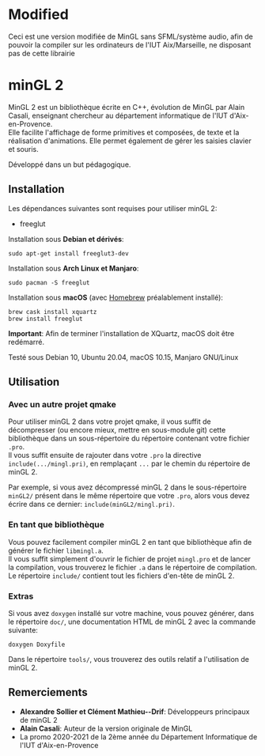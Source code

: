 # Modified
Ceci est une version modifiée de MinGL sans SFML/système audio, afin de pouvoir la compiler sur les ordinateurs de l'IUT Aix/Marseille, ne disposant pas de cette librairie

# minGL 2
MinGL 2 est un bibliothèque écrite en C++, évolution de MinGL par Alain Casali, enseignant chercheur au département informatique de l'IUT d'Aix-en-Provence.  
Elle facilite l'affichage de forme primitives et composées, de texte et la réalisation d'animations. Elle permet également de gérer les saisies clavier et souris.

Développé dans un but pédagogique.

## Installation
Les dépendances suivantes sont requises pour utiliser minGL 2: 
* freeglut

Installation sous **Debian et dérivés**:
```
sudo apt-get install freeglut3-dev
```

Installation sous **Arch Linux et Manjaro**: 
```
sudo pacman -S freeglut
```

Installation sous **macOS** (avec [Homebrew](https://brew.sh) préalablement installé):
```
brew cask install xquartz
brew install freeglut
```
**Important**: Afin de terminer l'installation de XQuartz, macOS doit être redémarré.

Testé sous Debian 10, Ubuntu 20.04, macOS 10.15, Manjaro GNU/Linux

## Utilisation

### Avec un autre projet qmake
Pour utiliser minGL 2 dans votre projet qmake, il vous suffit de décompresser (ou encore mieux, mettre en sous-module git) cette bibliothèque dans un sous-répertoire du répertoire contenant votre fichier ``.pro``.  
Il vous suffit ensuite de rajouter dans votre ``.pro`` la directive ``include(.../mingl.pri)``, en remplaçant ``...`` par le chemin du répertoire de minGL 2.

Par exemple, si vous avez décompressé minGL 2 dans le sous-répertoire ``minGL2/`` présent dans le même répertoire que votre ``.pro``, alors vous devez écrire dans ce dernier: ``include(minGL2/mingl.pri)``.

### En tant que bibliothèque
Vous pouvez facilement compiler minGL 2 en tant que bibliothèque afin de générer le fichier ``libmingl.a``.  
Il vous suffit simplement d'ouvrir le fichier de projet ``mingl.pro`` et de lancer la compilation, vous trouverez le fichier ``.a`` dans le répertoire de compilation.  
Le répertoire ``include/`` contient tout les fichiers d'en-tête de minGL 2.

### Extras
Si vous avez ``doxygen`` installé sur votre machine, vous pouvez générer, dans le répertoire ``doc/``, une documentation HTML de minGL 2 avec la commande suivante:
```
doxygen Doxyfile
```

Dans le répertoire ``tools/``, vous trouverez des outils relatif a l'utilisation de minGL 2.

## Remerciements
* **Alexandre Sollier et Clément Mathieu--Drif**: Développeurs principaux de minGL 2
* **Alain Casali**: Auteur de la version originale de MinGL
* La promo 2020-2021 de la 2ème année du Département Informatique de l'IUT d'Aix-en-Provence

